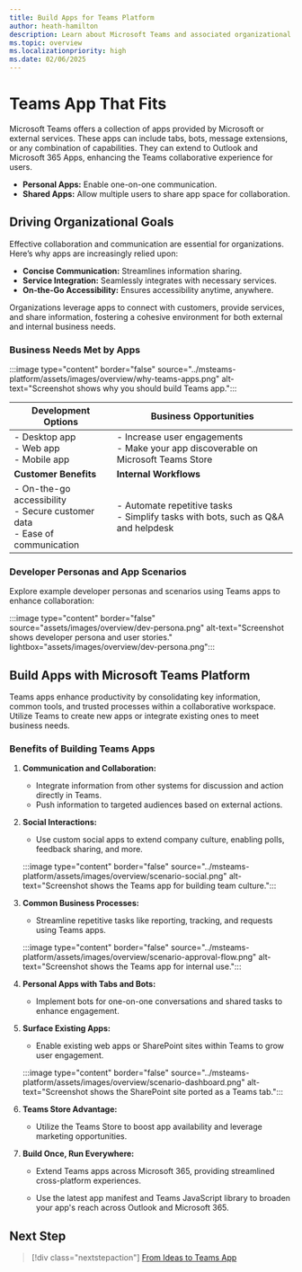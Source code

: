 ```yaml
---
title: Build Apps for Teams Platform
author: heath-hamilton
description: Learn about Microsoft Teams and associated organizational goals, why should you build apps on Teams platform, and how does Teams app help meet business needs.
ms.topic: overview
ms.localizationpriority: high
ms.date: 02/06/2025
---
```


# Teams App That Fits

Microsoft Teams offers a collection of apps provided by Microsoft or external services. These apps can include tabs, bots, message extensions, or any combination of capabilities. They can extend to Outlook and Microsoft 365 Apps, enhancing the Teams collaborative experience for users.

- **Personal Apps:** Enable one-on-one communication.
- **Shared Apps:** Allow multiple users to share app space for collaboration.

## Driving Organizational Goals

Effective collaboration and communication are essential for organizations. Here’s why apps are increasingly relied upon:

- **Concise Communication:** Streamlines information sharing.
- **Service Integration:** Seamlessly integrates with necessary services.
- **On-the-Go Accessibility:** Ensures accessibility anytime, anywhere.

Organizations leverage apps to connect with customers, provide services, and share information, fostering a cohesive environment for both external and internal business needs.

### Business Needs Met by Apps

:::image type="content" border="false" source="../msteams-platform/assets/images/overview/why-teams-apps.png" alt-text="Screenshot shows why you should build Teams app.":::

| **Development Options** | **Business Opportunities** |
| --- | --- |
| - Desktop app <br> - Web app <br> - Mobile app | - Increase user engagements <br> - Make your app discoverable on Microsoft Teams Store |
| **Customer Benefits** | **Internal Workflows** |
| - On-the-go accessibility <br> - Secure customer data <br> - Ease of communication | - Automate repetitive tasks <br> - Simplify tasks with bots, such as Q&A and helpdesk |

### Developer Personas and App Scenarios

Explore example developer personas and scenarios using Teams apps to enhance collaboration:

:::image type="content" border="false" source="assets/images/overview/dev-persona.png" alt-text="Screenshot shows developer persona and user stories." lightbox="assets/images/overview/dev-persona.png":::

## Build Apps with Microsoft Teams Platform

Teams apps enhance productivity by consolidating key information, common tools, and trusted processes within a collaborative workspace. Utilize Teams to create new apps or integrate existing ones to meet business needs.

### Benefits of Building Teams Apps

1. **Communication and Collaboration:**  
   - Integrate information from other systems for discussion and action directly in Teams.
   - Push information to targeted audiences based on external actions.

2. **Social Interactions:**  
   - Use custom social apps to extend company culture, enabling polls, feedback sharing, and more.

   :::image type="content" border="false" source="../msteams-platform/assets/images/overview/scenario-social.png" alt-text="Screenshot shows the Teams app for building team culture.":::

3. **Common Business Processes:**  
   - Streamline repetitive tasks like reporting, tracking, and requests using Teams apps.

   :::image type="content" border="false" source="../msteams-platform/assets/images/overview/scenario-approval-flow.png" alt-text="Screenshot shows the Teams app for internal use.":::

4. **Personal Apps with Tabs and Bots:**  
   - Implement bots for one-on-one conversations and shared tasks to enhance engagement.

5. **Surface Existing Apps:**  
   - Enable existing web apps or SharePoint sites within Teams to grow user engagement.

   :::image type="content" border="false" source="../msteams-platform/assets/images/overview/scenario-dashboard.png" alt-text="Screenshot shows the SharePoint site ported as a Teams tab.":::

6. **Teams Store Advantage:**  
   - Utilize the Teams Store to boost app availability and leverage marketing opportunities.

7. **Build Once, Run Everywhere:**  
   - Extend Teams apps across Microsoft 365, providing streamlined cross-platform experiences.

   - Use the latest app manifest and Teams JavaScript library to broaden your app's reach across Outlook and Microsoft 365.

## Next Step

> [!div class="nextstepaction"]
> [From Ideas to Teams App](overview-story.md)